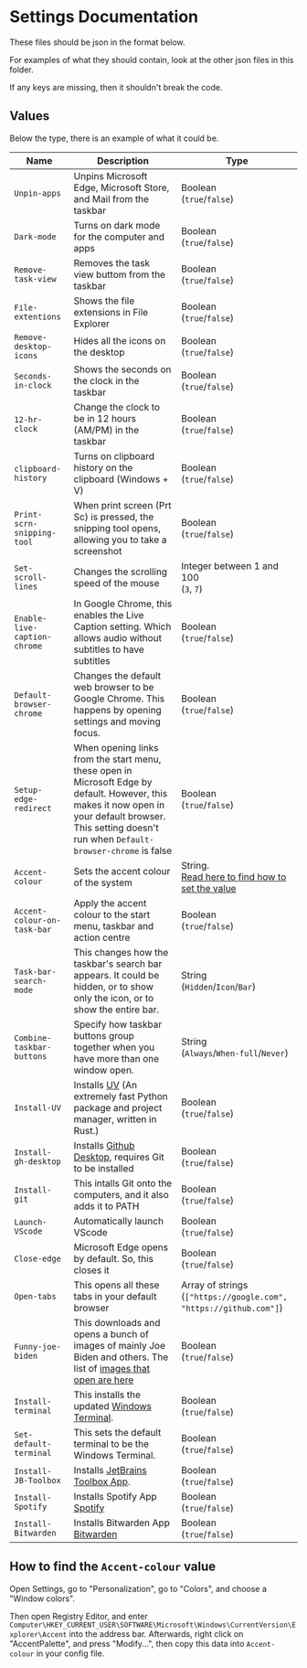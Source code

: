 # Settings Documentation

These files should be json in the format below.

For examples of what they should contain, look at the other json files in this folder.

If any keys are missing, then it shouldn't break the code.

## Values

Below the type, there is an example of what it could be.

| Name                         | Description                                                                                                                                                                                               | Type                                                                                      |
| ---------------------------- | --------------------------------------------------------------------------------------------------------------------------------------------------------------------------------------------------------- | ----------------------------------------------------------------------------------------- |
| `Unpin-apps`                 | Unpins Microsoft Edge, Microsoft Store, and Mail from the taskbar                                                                                                                                         | Boolean<br>(`true`/`false`)                                                               |
| `Dark-mode`                  | Turns on dark mode for the computer and apps                                                                                                                                                              | Boolean<br>(`true`/`false`)                                                               |
| `Remove-task-view`           | Removes the task view buttom from the taskbar                                                                                                                                                             | Boolean<br>(`true`/`false`)                                                               |
| `File-extentions`            | Shows the file extensions in File Explorer                                                                                                                                                                | Boolean<br>(`true`/`false`)                                                               |
| `Remove-desktop-icons`       | Hides all the icons on the desktop                                                                                                                                                                        | Boolean<br>(`true`/`false`)                                                               |
| `Seconds-in-clock`           | Shows the seconds on the clock in the taskbar                                                                                                                                                             | Boolean<br>(`true`/`false`)                                                               |
| `12-hr-clock`                | Change the clock to be in 12 hours (AM/PM) in the taskbar                                                                                                                                                 | Boolean<br>(`true`/`false`)                                                               |
| `clipboard-history`          | Turns on clipboard history on the clipboard (Windows + V)                                                                                                                                                 | Boolean<br>(`true`/`false`)                                                               |
| `Print-scrn-snipping-tool`   | When print screen (Prt Sc) is pressed, the snipping tool opens, allowing you to take a screenshot                                                                                                         | Boolean<br>(`true`/`false`)                                                               |
| `Set-scroll-lines`           | Changes the scrolling speed of the mouse                                                                                                                                                                  | Integer between 1 and 100<br>(`3`, `7`)                                                   |
| `Enable-live-caption-chrome` | In Google Chrome, this enables the Live Caption setting. Which allows audio without subtitles to have subtitles                                                                                           | Boolean<br>(`true`/`false`)                                                               |
| `Default-browser-chrome`     | Changes the default web browser to be Google Chrome. This happens by opening settings and moving focus.                                                                                                   | Boolean<br>(`true`/`false`)                                                               |
| `Setup-edge-redirect`        | When opening links from the start menu, these open in Microsoft Edge by default. However, this makes it now open in your default browser. This setting doesn't run when `Default-browser-chrome` is false | Boolean<br>(`true`/`false`)                                                               |
| `Accent-colour`              | Sets the accent colour of the system                                                                                                                                                                      | String.<br>[Read here to find how to set the value](#how-to-find-the-accent-colour-value) |
| `Accent-colour-on-task-bar`  | Apply the accent colour to the start menu, taskbar and action centre                                                                                                                                      | Boolean<br>(`true`/`false`)                                                               |
| `Task-bar-search-mode`       | This changes how the taskbar's search bar appears. It could be hidden, or to show only the icon, or to show the entire bar.                                                                               | String<br>(`Hidden`/`Icon`/`Bar`)                                                         |
| `Combine-taskbar-buttons`    | Specify how taskbar buttons group together when you have more than one window open.                                                                                                                       | String<br>(`Always`/`When-full`/`Never`)                                                  |
| `Install-UV`                 | Installs [UV](https://github.com/astral-sh/uv) (An extremely fast Python package and project manager, written in Rust.)                                                                                   | Boolean<br>(`true`/`false`)                                                               |
| `Install-gh-desktop`         | Installs [Github Desktop](https://github.com/apps/desktop), requires Git to be installed                                                                                                                  | Boolean<br>(`true`/`false`)                                                               |
| `Install-git`                | This intalls Git onto the computers, and it also adds it to PATH                                                                                                                                          | Boolean<br>(`true`/`false`)                                                               |
| `Launch-VScode`              | Automatically launch VScode                                                                                                                                                                               | Boolean<br>(`true`/`false`)                                                               |
| `Close-edge`                 | Microsoft Edge opens by default. So, this closes it                                                                                                                                                       | Boolean<br>(`true`/`false`)                                                               |
| `Open-tabs`                  | This opens all these tabs in your default browser                                                                                                                                                         | Array of strings<br>(`["https://google.com", "https://github.com"]`)                      |
| `Funny-joe-biden`            | This downloads and opens a bunch of images of mainly Joe Biden and others. The list of [images that open are here](https://github.com/likes-gay/win-config/blob/main/photos.txt)                          | Boolean<br>(`true`/`false`)                                                               |
| `Install-terminal`           | This installs the updated [Windows Terminal](https://github.com/Microsoft/Terminal).                                                                                                                      | Boolean<br>(`true`/`false`)                                                               |
| `Set-default-terminal`       | This sets the default terminal to be the Windows Terminal.                                                                                                                                                | Boolean<br>(`true`/`false`)                                                               |
| `Install-JB-Toolbox`         | Installs [JetBrains Toolbox App](https://www.jetbrains.com/toolbox-app/).                                                                                                                                 | Boolean<br>(`true`/`false`)                                                               |
| `Install-Spotify`            | Installs Spotify App [Spotify](https://www.spotify.com/de-en/download/windows/)                                                                                                                           | Boolean<br>(`true`/`false`)                                                               |
| `Install-Bitwarden`          | Installs Bitwarden App [Bitwarden](https://bitwarden.com/download/)                                                                                                                                       | Boolean<br>(`true`/`false`)                                                               |

## How to find the `Accent-colour` value

Open Settings, go to "Personalization", go to "Colors", and choose a "Window colors".

Then open Registry Editor, and enter `Computer\HKEY_CURRENT_USER\SOFTWARE\Microsoft\Windows\CurrentVersion\Explorer\Accent` into the address bar.
Afterwards, right click on "AccentPalette", and press "Modify...", then copy this data into `Accent-colour` in your config file.

